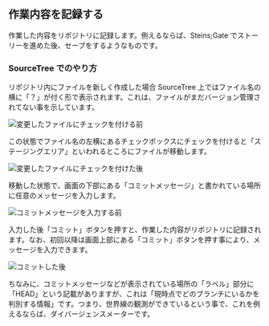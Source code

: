## 作業内容を記録する

作業した内容をリポジトリに記録します。例えるならば、Steins;Gate でストーリーを進めた後、セーブをするようなものです。

### SourceTree でのやり方

リポジトリ内にファイルを新しく作成した場合 SourceTree 上ではファイル名の横に「？」が付く形で表示されます。これは、ファイルがまだバージョン管理されてない事を示しています。

![変更したファイルにチェックを付ける前](ch3/git-commit/source-tree/add-before.jpg)

この状態でファイル名の左横にあるチェックボックスにチェックを付けると「ステージングエリア」といわれるところにファイルが移動します。

![変更したファイルにチェックを付けた後](ch3/git-commit/source-tree/add-after.jpg)

移動した状態で、画面の下部にある「コミットメッセージ」と書かれている場所に任意のメッセージを入力します。

![コミットメッセージを入力する前](ch3/git-commit/source-tree/commit-before.jpg)

入力した後「コミット」ボタンを押すと、作業した内容がリポジトリに記録されます。なお、初回以降は画面上部にある「コミット」ボタンを押す事により、メッセージを入力できます。

![コミットした後](ch3/git-commit/source-tree/commit-after.jpg)

ちなみに、コミットメッセージなどが表示されている場所の「ラベル」部分に「HEAD」という記載がありますが、これは「現時点でどのブランチにいるかを判別する情報」です。つまり、世界線の観測ができているという事で、これを例えるならば、ダイバージェンスメーターです。
